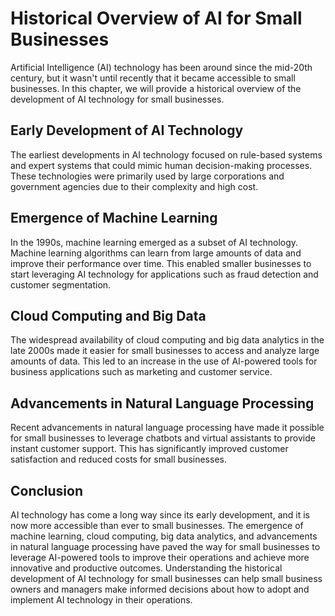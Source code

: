 Historical Overview of AI for Small Businesses
================================================================================================

Artificial Intelligence (AI) technology has been around since the mid-20th century, but it wasn't until recently that it became accessible to small businesses. In this chapter, we will provide a historical overview of the development of AI technology for small businesses.

Early Development of AI Technology
----------------------------------

The earliest developments in AI technology focused on rule-based systems and expert systems that could mimic human decision-making processes. These technologies were primarily used by large corporations and government agencies due to their complexity and high cost.

Emergence of Machine Learning
-----------------------------

In the 1990s, machine learning emerged as a subset of AI technology. Machine learning algorithms can learn from large amounts of data and improve their performance over time. This enabled smaller businesses to start leveraging AI technology for applications such as fraud detection and customer segmentation.

Cloud Computing and Big Data
----------------------------

The widespread availability of cloud computing and big data analytics in the late 2000s made it easier for small businesses to access and analyze large amounts of data. This led to an increase in the use of AI-powered tools for business applications such as marketing and customer service.

Advancements in Natural Language Processing
-------------------------------------------

Recent advancements in natural language processing have made it possible for small businesses to leverage chatbots and virtual assistants to provide instant customer support. This has significantly improved customer satisfaction and reduced costs for small businesses.

Conclusion
----------

AI technology has come a long way since its early development, and it is now more accessible than ever to small businesses. The emergence of machine learning, cloud computing, big data analytics, and advancements in natural language processing have paved the way for small businesses to leverage AI-powered tools to improve their operations and achieve more innovative and productive outcomes. Understanding the historical development of AI technology for small businesses can help small business owners and managers make informed decisions about how to adopt and implement AI technology in their operations.
